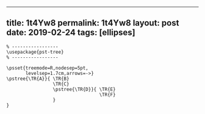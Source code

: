 ---
 title: 1t4Yw8
 permalink: 1t4Yw8
 layout: post
 date: 2019-02-24
 tags: [ellipses]
 ---

```latex% Dans le préambule
% -----------------
\usepackage{pst-tree}
% -----------------

\psset{treemode=R,nodesep=5pt,
       levelsep=1.7cm,arrows=->}
\pstree{\TR{A}}{ \TR{B}
                 \TR{C}
                 \pstree{\TR{D}}{ \TR{E}
                                  \TR{F}
                 }
}
```